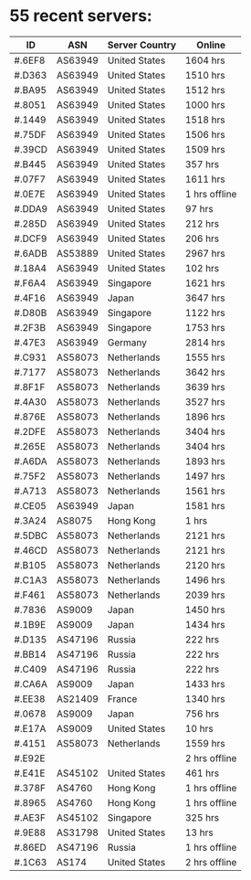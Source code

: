 # 55 recent servers:

| ID | ASN | Server Country | Online |
| ------ | ------ | ------ | ------ |
| #.6EF8 | AS63949 | United States | 1604 hrs |
| #.D363 | AS63949 | United States | 1510 hrs |
| #.BA95 | AS63949 | United States | 1512 hrs |
| #.8051 | AS63949 | United States | 1000 hrs |
| #.1449 | AS63949 | United States | 1518 hrs |
| #.75DF | AS63949 | United States | 1506 hrs |
| #.39CD | AS63949 | United States | 1509 hrs |
| #.B445 | AS63949 | United States | 357 hrs |
| #.07F7 | AS63949 | United States | 1611 hrs |
| #.0E7E | AS63949 | United States | 1 hrs offline |
| #.DDA9 | AS63949 | United States | 97 hrs |
| #.285D | AS63949 | United States | 212 hrs |
| #.DCF9 | AS63949 | United States | 206 hrs |
| #.6ADB | AS53889 | United States | 2967 hrs |
| #.18A4 | AS63949 | United States | 102 hrs |
| #.F6A4 | AS63949 | Singapore | 1621 hrs |
| #.4F16 | AS63949 | Japan | 3647 hrs |
| #.D80B | AS63949 | Singapore | 1122 hrs |
| #.2F3B | AS63949 | Singapore | 1753 hrs |
| #.47E3 | AS63949 | Germany | 2814 hrs |
| #.C931 | AS58073 | Netherlands | 1555 hrs |
| #.7177 | AS58073 | Netherlands | 3642 hrs |
| #.8F1F | AS58073 | Netherlands | 3639 hrs |
| #.4A30 | AS58073 | Netherlands | 3527 hrs |
| #.876E | AS58073 | Netherlands | 1896 hrs |
| #.2DFE | AS58073 | Netherlands | 3404 hrs |
| #.265E | AS58073 | Netherlands | 3404 hrs |
| #.A6DA | AS58073 | Netherlands | 1893 hrs |
| #.75F2 | AS58073 | Netherlands | 1497 hrs |
| #.A713 | AS58073 | Netherlands | 1561 hrs |
| #.CE05 | AS63949 | Japan | 1581 hrs |
| #.3A24 | AS8075 | Hong Kong | 1 hrs |
| #.5DBC | AS58073 | Netherlands | 2121 hrs |
| #.46CD | AS58073 | Netherlands | 2121 hrs |
| #.B105 | AS58073 | Netherlands | 2120 hrs |
| #.C1A3 | AS58073 | Netherlands | 1496 hrs |
| #.F461 | AS58073 | Netherlands | 2039 hrs |
| #.7836 | AS9009 | Japan | 1450 hrs |
| #.1B9E | AS9009 | Japan | 1434 hrs |
| #.D135 | AS47196 | Russia | 222 hrs |
| #.BB14 | AS47196 | Russia | 222 hrs |
| #.C409 | AS47196 | Russia | 222 hrs |
| #.CA6A | AS9009 | Japan | 1433 hrs |
| #.EE38 | AS21409 | France | 1340 hrs |
| #.0678 | AS9009 | Japan | 756 hrs |
| #.E17A | AS9009 | United States | 10 hrs |
| #.4151 | AS58073 | Netherlands | 1559 hrs |
| #.E92E |  |  | 2 hrs offline |
| #.E41E | AS45102 | United States | 461 hrs |
| #.378F | AS4760 | Hong Kong | 1 hrs offline |
| #.8965 | AS4760 | Hong Kong | 1 hrs offline |
| #.AE3F | AS45102 | Singapore | 325 hrs |
| #.9E88 | AS31798 | United States | 13 hrs |
| #.86ED | AS47196 | Russia | 1 hrs offline |
| #.1C63 | AS174 | United States | 2 hrs offline |

